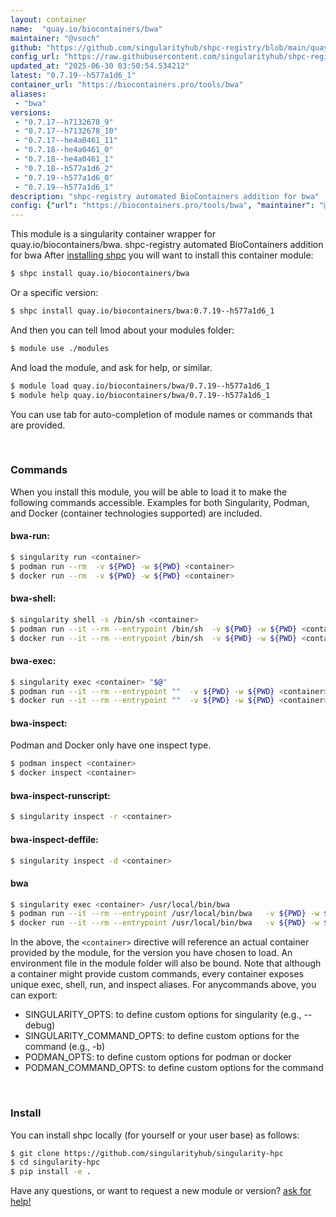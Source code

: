 ```yaml
---
layout: container
name:  "quay.io/biocontainers/bwa"
maintainer: "@vsoch"
github: "https://github.com/singularityhub/shpc-registry/blob/main/quay.io/biocontainers/bwa/container.yaml"
config_url: "https://raw.githubusercontent.com/singularityhub/shpc-registry/main/quay.io/biocontainers/bwa/container.yaml"
updated_at: "2025-06-30 03:50:54.534212"
latest: "0.7.19--h577a1d6_1"
container_url: "https://biocontainers.pro/tools/bwa"
aliases:
 - "bwa"
versions:
 - "0.7.17--h7132678_9"
 - "0.7.17--h7132678_10"
 - "0.7.17--he4a0461_11"
 - "0.7.18--he4a0461_0"
 - "0.7.18--he4a0461_1"
 - "0.7.18--h577a1d6_2"
 - "0.7.19--h577a1d6_0"
 - "0.7.19--h577a1d6_1"
description: "shpc-registry automated BioContainers addition for bwa"
config: {"url": "https://biocontainers.pro/tools/bwa", "maintainer": "@vsoch", "description": "shpc-registry automated BioContainers addition for bwa", "latest": {"0.7.19--h577a1d6_1": "sha256:99a35e5ee4e9c329e8746c4689890b97a3ac5620cb36d374cba69ba52016e72a"}, "tags": {"0.7.17--h7132678_9": "sha256:07822e4293a8c59755b295c448b9541db6c9bdbfdedb010bdbdcc1e1e935370f", "0.7.17--h7132678_10": "sha256:f9063141d8c5da87da76392b3a152b927b2913d47373f1874d76f14634b3f684", "0.7.17--he4a0461_11": "sha256:652ca694adcb54ca799c22b843c086d570875ef14334a90ffeab0e1beb5f5741", "0.7.18--he4a0461_0": "sha256:a8ea7d74457b55395e35f1e4200e3ac4a44e3f7c4b361d7628da86cec2133e03", "0.7.18--he4a0461_1": "sha256:239581ff47177f05f40d82709cf4bb9f0b391a729e1e299b82c6516f04cb69a4", "0.7.18--h577a1d6_2": "sha256:c5d0c7ca366aa58f479e01f50cc99c35b6707c7e6d87fb919e7cd03a21ff4e89", "0.7.19--h577a1d6_0": "sha256:a803937b2e587497085114b1860627fd80e94840cca6241895426c0ddff19036", "0.7.19--h577a1d6_1": "sha256:99a35e5ee4e9c329e8746c4689890b97a3ac5620cb36d374cba69ba52016e72a"}, "docker": "quay.io/biocontainers/bwa", "aliases": {"bwa": "/usr/local/bin/bwa"}}
---
```


This module is a singularity container wrapper for quay.io/biocontainers/bwa.
shpc-registry automated BioContainers addition for bwa
After [installing shpc](#install) you will want to install this container module:


```bash
$ shpc install quay.io/biocontainers/bwa
```

Or a specific version:

```bash
$ shpc install quay.io/biocontainers/bwa:0.7.19--h577a1d6_1
```

And then you can tell lmod about your modules folder:

```bash
$ module use ./modules
```

And load the module, and ask for help, or similar.

```bash
$ module load quay.io/biocontainers/bwa/0.7.19--h577a1d6_1
$ module help quay.io/biocontainers/bwa/0.7.19--h577a1d6_1
```

You can use tab for auto-completion of module names or commands that are provided.

<br>

### Commands

When you install this module, you will be able to load it to make the following commands accessible.
Examples for both Singularity, Podman, and Docker (container technologies supported) are included.

#### bwa-run:

```bash
$ singularity run <container>
$ podman run --rm  -v ${PWD} -w ${PWD} <container>
$ docker run --rm  -v ${PWD} -w ${PWD} <container>
```

#### bwa-shell:

```bash
$ singularity shell -s /bin/sh <container>
$ podman run --it --rm --entrypoint /bin/sh  -v ${PWD} -w ${PWD} <container>
$ docker run --it --rm --entrypoint /bin/sh  -v ${PWD} -w ${PWD} <container>
```

#### bwa-exec:

```bash
$ singularity exec <container> "$@"
$ podman run --it --rm --entrypoint ""  -v ${PWD} -w ${PWD} <container> "$@"
$ docker run --it --rm --entrypoint ""  -v ${PWD} -w ${PWD} <container> "$@"
```

#### bwa-inspect:

Podman and Docker only have one inspect type.

```bash
$ podman inspect <container>
$ docker inspect <container>
```

#### bwa-inspect-runscript:

```bash
$ singularity inspect -r <container>
```

#### bwa-inspect-deffile:

```bash
$ singularity inspect -d <container>
```


#### bwa

```bash
$ singularity exec <container> /usr/local/bin/bwa
$ podman run --it --rm --entrypoint /usr/local/bin/bwa   -v ${PWD} -w ${PWD} <container> -c " $@"
$ docker run --it --rm --entrypoint /usr/local/bin/bwa   -v ${PWD} -w ${PWD} <container> -c " $@"
```



In the above, the `<container>` directive will reference an actual container provided
by the module, for the version you have chosen to load. An environment file in the
module folder will also be bound. Note that although a container
might provide custom commands, every container exposes unique exec, shell, run, and
inspect aliases. For anycommands above, you can export:

 - SINGULARITY_OPTS: to define custom options for singularity (e.g., --debug)
 - SINGULARITY_COMMAND_OPTS: to define custom options for the command (e.g., -b)
 - PODMAN_OPTS: to define custom options for podman or docker
 - PODMAN_COMMAND_OPTS: to define custom options for the command

<br>

### Install

You can install shpc locally (for yourself or your user base) as follows:

```bash
$ git clone https://github.com/singularityhub/singularity-hpc
$ cd singularity-hpc
$ pip install -e .
```

Have any questions, or want to request a new module or version? [ask for help!](https://github.com/singularityhub/singularity-hpc/issues)